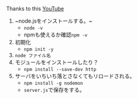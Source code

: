 Thanks to this [YouTube](https://youtu.be/nSXnif14lVo)

1. ~node.jsをインストールする。~
    - `node -v`
    - npmも使えるか確認`npm -v`
2. 初期化
    - `npm init -y`
3. `node ファイル名`
4. モジュールをインストールしたり？
    - `npm install --save-dev http`
5. サーバをいちいち落とさなくてもリロードされる。
    - `npm install -g nodemon`
    - `server.js`で保存をする。